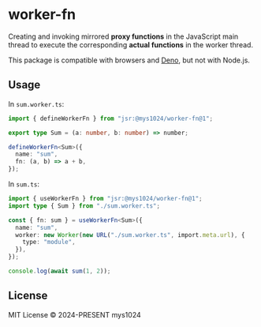 # worker-fn

Creating and invoking mirrored **proxy functions** in the JavaScript main thread to execute the corresponding **actual functions** in the worker thread.

This package is compatible with browsers and [Deno](https://deno.com/), but not with Node.js.

## Usage

In `sum.worker.ts`:

```typescript
import { defineWorkerFn } from "jsr:@mys1024/worker-fn@1";

export type Sum = (a: number, b: number) => number;

defineWorkerFn<Sum>({
  name: "sum",
  fn: (a, b) => a + b,
});
```

In `sum.ts`:

```typescript
import { useWorkerFn } from "jsr:@mys1024/worker-fn@1";
import type { Sum } from "./sum.worker.ts";

const { fn: sum } = useWorkerFn<Sum>({
  name: "sum",
  worker: new Worker(new URL("./sum.worker.ts", import.meta.url), {
    type: "module",
  }),
});

console.log(await sum(1, 2));
```

## License

MIT License © 2024-PRESENT mys1024
